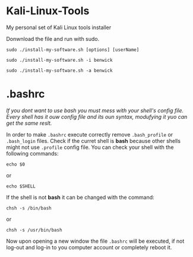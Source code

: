 # Kali-Linux-Tools
My personal set of Kali Linux tools installer

Donwnload the file and run with sudo.

```
sudo ./install-my-software.sh [options] [userName]
```

```
sudo ./install-my-software.sh -i benwick
```

```
sudo ./install-my-software.sh -a benwick
```

# .bashrc

*If you dont want to use bash you must mess with your shell's config file. Every shell has it ouw config file and its oun syntax, modufying it yuo can get the same reslt.*

In order to make `.bashrc` execute correctly remove `.bash_profile` or `.bash_login` files. Check if the curret shell is **bash** because other shells might not use `.profile` config file. You can check your shell with the following commands:

```
echo $0
```

or

```
echo $SHELL
```

If the shell is not **bash** it can be changed with the command:

```
chsh -s /bin/bash
```

or

```
chsh -s /usr/bin/bash
```

Now upon opening a new window the file `.bashrc` will be executed, if not log-out and log-in to you computer account or completely reboot it.
